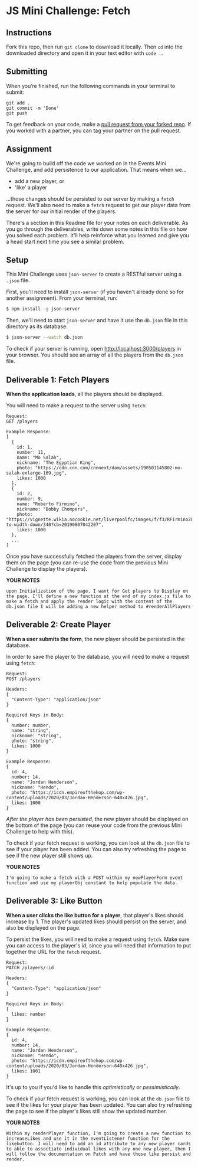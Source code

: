 # JS Mini Challenge: Fetch

## Instructions

Fork this repo, then run `git clone` to download it locally. Then `cd` into the downloaded directory and open it in your text editor with `code .`.

## Submitting

When you’re finished, run the following commands in your terminal to submit:

```
git add .
git commit -m 'Done'
git push
```

To get feedback on your code, make a [pull request from your forked repo](https://docs.github.com/en/github/collaborating-with-issues-and-pull-requests/creating-a-pull-request-from-a-fork). If you worked with a partner, you can tag your partner on the pull request.

## Assignment

We're going to build off the code we worked on in the Events Mini Challenge, and add persistence to our application. That means when we...

- add a new player, or
- 'like' a player 

...those changes should be persisted to our server by making a `fetch` request. We'll also need to make a `fetch` request to get our player data from the server for our initial render of the players.

There's a section in this Readme file for your notes on each deliverable. As you go through the deliverables, write down some notes in this file on how you solved each problem. It'll help reinforce what you learned and give you a head start next time you see a similar problem.

## Setup

This Mini Challenge uses `json-server` to create a RESTful server using a `.json` file. 

First, you'll need to install `json-server` (if you haven't already done so for another assignment). From your terminal, run:

```sh
$ npm install -g json-server
```

Then, we'll need to start `json-server` and have it use the `db.json` file in this directory as its database:

```sh
$ json-server --watch db.json
```

To check if your server is running, open [http://localhost:3000/players](http://localhost:3000/players) in your browser. You should see an array of all the players from the `db.json` file.

## Deliverable 1: Fetch Players

**When the application loads**, all the players should be displayed.

You will need to make a request to the server using `fetch`: 

```
Request:
GET /players

Example Response:
[
  {
    id: 1,
    number: 11,
    name: "Mo Salah",
    nickname: "The Egyptian King",
    photo: "https://cdn.cnn.com/cnnnext/dam/assets/190501145802-mo-salah-exlarge-169.jpg",
    likes: 1000
  },
  {
    id: 2,
    number: 9,
    name: "Roberto Firmino",
    nickname: "Bobby Chompers",
    photo: "https://vignette.wikia.nocookie.net/liverpoolfc/images/f/f3/RFirmino2019.jpeg/revision/latest/scale-to-width-down/340?cb=20190807042207",
    likes: 1000
  },
  ...
]
```

Once you have successfully fetched the players from the server, display them on the page (you can re-use the code from the previous Mini Challenge to display the players).

**YOUR NOTES**
```
upon Initialization of the page, I want for Get players to Display on the page. I'll define a new function at the end of my index.js file to make a fetch and apply the render logic with the content of the db.json file I will be adding a new helper method to #renderAllPlayers
```

## Deliverable 2: Create Player

**When a user submits the form**, the new player should be persisted in the database.

In order to save the player to the database, you will need to make a request using `fetch`:

```
Request:
POST /players

Headers: 
{ 
  "Content-Type": "application/json"
}

Required Keys in Body:
{ 
  number: number,
  name: "string",
  nickname: "string",
  photo: "string",
  likes: 1000
}

Example Response:
{
  id: 4,
  number: 14,
  name: "Jordan Henderson",
  nickname: "Hendo",
  photo: "https://icdn.empireofthekop.com/wp-content/uploads/2020/03/Jordan-Henderson-640x426.jpg",
  likes: 1000
}
```

*After the player has been persisted*, the new player should be displayed on the bottom of the page (you can reuse your code from the previous Mini Challenge to help with this). 

To check if your fetch request is working, you can look at the `db.json` file to see if your player has been added. You can also try refreshing the page to see if the new player still shows up.

**YOUR NOTES**
```
I'm going to make a fetch with a POST within my newPlayerForm event function and use my playerObj constant to help populate the data. 
```

## Deliverable 3: Like Button

**When a user clicks the like button for a player**, that player's likes should increase by 1. The player's updated likes should persist on the server, and also be displayed on the page.

To persist the likes, you will need to make a request using `fetch`. Make sure you can access to the player's *id*, since you will need that information to put together the URL for the `fetch` request.

```
Request:
PATCH /players/:id

Headers: 
{ 
  "Content-Type": "application/json"
}

Required Keys in Body:
{ 
  likes: number
}

Example Response:
{
  id: 4,
  number: 14,
  name: "Jordan Henderson",
  nickname: "Hendo",
  photo: "https://icdn.empireofthekop.com/wp-content/uploads/2020/03/Jordan-Henderson-640x426.jpg",
  likes: 1001
}
```

It's up to you if you'd like to handle this *optimistically* or *pessimistically*.

To check if your fetch request is working, you can look at the `db.json` file to see if the likes for your player has been updated. You can also try refreshing the page to see if the player's likes still show the updated number.

**YOUR NOTES**
```
Within my renderPlayer function, I'm going to create a new function to increaseLikes and use it in the eventListener function for the likebutton. I will need to add an id attribute to any new player cards to able to assoctiate individual likes with any one new player, then I will follow the documentation on Patch and have those like persist and render.
```
